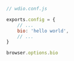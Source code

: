 

```js
// wdio.conf.js

exports.config = {
    // ...
    bio: 'hello world',
    // ...
}
```

```js
browser.options.bio
```